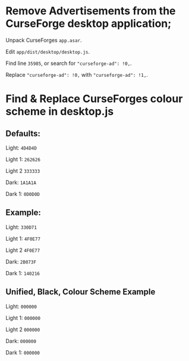 
# Remove Advertisements from the CurseForge desktop application;

Unpack CurseForges `app.asar`.

Edit `app/dist/desktop/desktop.js`.

Find line `35985`, or search for `"curseforge-ad": !0,`.

Replace `"curseforge-ad": !0,` with `"curseforge-ad": !1,`.


# Find & Replace CurseForges colour scheme in desktop.js
## Defaults:
Light: `4D4D4D`

Light 1: `262626`

Light 2 `333333`

Dark: `1A1A1A`

Dark 1: `0D0D0D`


## Example:

Light: `330D71`

Light 1: `4F0E77`

Light 2 `4F0E77`

Dark: `2B073F`

Dark 1: `140216`


## Unified, Black, Colour Scheme Example
Light: `000000`

Light 1: `000000`

Light 2 `000000`

Dark: `000000`

Dark 1: `000000`
